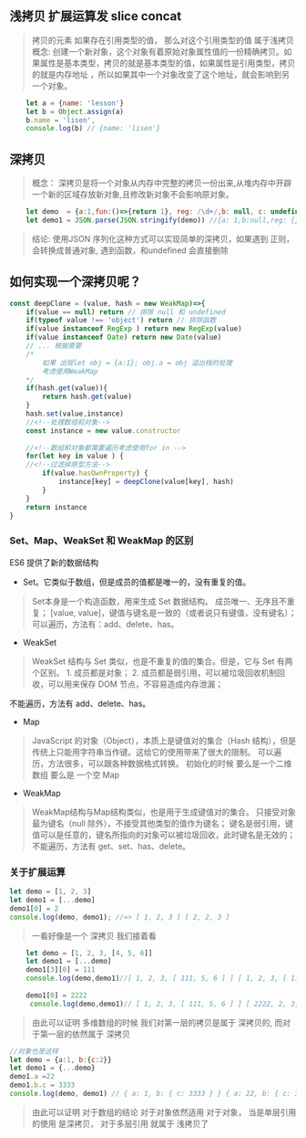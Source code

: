 ## 浅拷贝 扩展运算发 slice concat 
> 拷贝的元素 如果存在引用类型的值， 那么对这个引用类型的值 属于浅拷贝
>概念: 创建一个新对象，这个对象有着原始对象属性值的一份精确拷贝。如果属性是基本类型，拷贝的就是基本类型的值，如果属性是引用类型，拷贝的就是内存地址 ，所以如果其中一个对象改变了这个地址，就会影响到另一个对象。
```javascript
    let a = {name: 'lesson'}
    let b = Object.assign(a)
    b.name = 'lisen',
    console.log(b) // {name: 'lisen'}
```
## 深拷贝
> 概念： 深拷贝是将一个对象从内存中完整的拷贝一份出来,从堆内存中开辟一个新的区域存放新对象,且修改新对象不会影响原对象。

```javascript
    let demo  = {a:1,fun:()=>{return 1}, reg: /\d+/,b: null, c: undefined }
    let demo1 = JSON.parse(JSON.stringify(demo)) //{a: 1,b:null,reg: {}}
```
>结论: 使用JSON 序列化这种方式可以实现简单的深拷贝，如果遇到 正则，会转换成普通对象, 遇到函数，和undefined 会直接删除
## 如何实现一个深拷贝呢？ 
```javascript
const deepClone = (value, hash = new WeakMap)=>{
    if(value == null) return // 排除 null 和 undefined
    if(typeof value !== 'object') return // 排除函数
    if(value instanceof RegExp ) return new RegExp(value)
    if(value instanceof Date) return new Date(value)
    // ... 根据需要 
    /*
        如果 出现let obj = {a:1}; obj.a = obj 溢出栈的处理
        考虑使用WeakMap
    */
    if(hash.get(value)){
        return hash.get(value)
    }
    hash.set(value,instance)
    //<!--处理数组和对象-->
    const instance = new value.constructor
    
    //<!--数组和对象都需要遍历考虑使用for in -->
    for(let key in value ) {
    //<!--过滤掉原型方法-->
        if(value.hasOwnProperty) {
            instance[key] = deepClone(value[key], hash)
        }
    }
    return instance
}
```
### Set、Map、WeakSet 和 WeakMap 的区别
ES6 提供了新的数据结构 
+ Set。它类似于数组，但是成员的值都是唯一的，没有重复的值。

> Set本身是一个构造函数，用来生成 Set 数据结构。
成员唯一、无序且不重复；
[value, value]，键值与键名是一致的（或者说只有键值，没有键名）；
可以遍历，方法有：add、delete、has。

+ WeakSet

> WeakSet 结构与 Set 类似，也是不重复的值的集合。但是，它与 Set 有两个区别。
    1. 成员都是对象；
    2. 成员都是弱引用，可以被垃圾回收机制回收，可以用来保存 DOM 节点，不容易造成内存泄漏；
    
不能遍历，方法有 add、delete、has。

+ Map

> JavaScript 的对象（Object），本质上是键值对的集合（Hash 结构），但是传统上只能用字符串当作键。这给它的使用带来了很大的限制。
可以遍历，方法很多，可以跟各种数据格式转换。
初始化的时候 要么是一个二维数组 要么是 一个空 Map

+ WeakMap

> WeakMap结构与Map结构类似，也是用于生成键值对的集合。
只接受对象最为键名（null 除外），不接受其他类型的值作为键名；
键名是弱引用，键值可以是任意的，键名所指向的对象可以被垃圾回收，此时键名是无效的；
不能遍历，方法有 get、set、has、delete。

### 关于扩展运算

```javascript
let demo = [1, 2, 3]
let demo1 = [...demo]
demo1[0] = 2 
console.log(demo, demo1); //=> [ 1, 2, 3 ] [ 2, 2, 3 ]
 ```
> 一看好像是一个 深拷贝 我们接着看

```javascript
    let demo = [1, 2, 3, [4, 5, 6]]
    let demo1 = [...demo]
    demo1[3][0] = 111
    console.log(demo,demo1)//[ 1, 2, 3, [ 111, 5, 6 ] ] [ 1, 2, 3, [ 111, 5, 6 ] ]
    
    demo1[0] = 2222
     console.log(demo,demo1)// [ 1, 2, 3, [ 111, 5, 6 ] ] [ 2222, 2, 3, [ 111, 5, 6 ] ]

```
> 由此可以证明 多维数组的时候 我们对第一层的拷贝是属于 深拷贝的, 而对于第一层的依然属于 深拷贝

```javascript 
//对象也是这样
let demo = {a:1, b:{c:2}}
let demo1 = {...demo}
demo1.a =22
demo1.b.c = 3333
console.log(demo, demo1) // { a: 1, b: { c: 3333 } } { a: 22, b: { c: 3333 } }

```
> 由此可以证明 对于数组的结论 对于对象依然适用 对于对象， 当是单层引用的使用 是深拷贝， 对于多层引用 就属于 浅拷贝了

